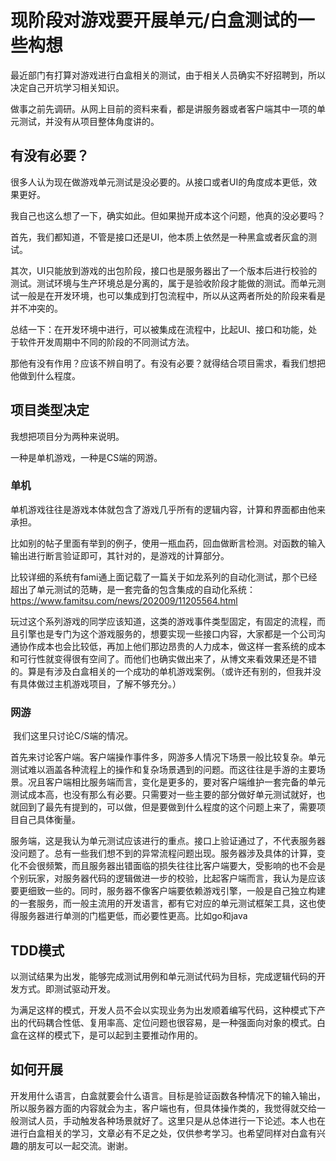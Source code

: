 # 现阶段对游戏要开展单元/白盒测试的一些构想

​	最近部门有打算对游戏进行白盒相关的测试，由于相关人员确实不好招聘到，所以决定自己开坑学习相关知识。

​	做事之前先调研。从网上目前的资料来看，都是讲服务器或者客户端其中一项的单元测试，并没有从项目整体角度讲的。

## 有没有必要？

​	很多人认为现在做游戏单元测试是没必要的。从接口或者UI的角度成本更低，效果更好。

​	我自己也这么想了一下，确实如此。但如果抛开成本这个问题，他真的没必要吗？

​	首先，我们都知道，不管是接口还是UI，他本质上依然是一种黑盒或者灰盒的测试。

​	其次，UI只能放到游戏的出包阶段，接口也是服务器出了一个版本后进行校验的测试。测试环境与生产环境总是分离的，属于是验收阶段才能做的测试。而单元测试一般是在开发环境，也可以集成到打包流程中，所以从这两者所处的阶段来看是并不冲突的。

​	总结一下：在开发环境中进行，可以被集成在流程中，比起UI、接口和功能，处于软件开发周期中不同的阶段的不同测试方法。

​	那他有没有作用？应该不辨自明了。有没有必要？就得结合项目需求，看我们想把他做到什么程度。

## 项目类型决定

我想把项目分为两种来说明。

一种是单机游戏，一种是CS端的网游。

### 单机

​	单机游戏往往是游戏本体就包含了游戏几乎所有的逻辑内容，计算和界面都由他来承担。

​	比如别的帖子里面有举到的例子，使用一瓶血药，回血做断言检测。对函数的输入输出进行断言验证即可，其针对的，是游戏的计算部分。

​	比较详细的系统有fami通上面记载了一篇关于如龙系列的自动化测试，那个已经超出了单元测试的范畴，是一套完备的包含集成的自动化系统： https://www.famitsu.com/news/202009/11205564.html

​	玩过这个系列游戏的同学应该知道，这类的游戏事件类型固定，有固定的流程，而且引擎也是专门为这个游戏服务的，想要实现一些接口内容，大家都是一个公司沟通协作成本也会比较低，再加上他们那边昂贵的人力成本，做这样一套系统的成本和可行性就变得很有空间了。而他们也确实做出来了，从博文来看效果还是不错的。算是有涉及白盒相关的一个成功的单机游戏案例。（或许还有别的，但我并没有具体做过主机游戏项目，了解不够充分。）

### 网游

​	我们这里只讨论C/S端的情况。

​	首先来讨论客户端。客户端操作事件多，网游多人情况下场景一般比较复杂。单元测试难以涵盖各种流程上的操作和复杂场景遇到的问题。而这往往是手游的主要场景。况且客户端相比服务端而言，变化是更多的，要对客户端维护一套完备的单元测试成本高，也没有那么有必要。只需要对一些主要的部分做好单元测试就好，也就回到了最先有提到的，可以做，但是要做到什么程度的这个问题上来了，需要项目自己具体衡量。

​	服务端，这是我认为单元测试应该进行的重点。接口上验证通过了，不代表服务器没问题了。总有一些我们想不到的异常流程问题出现。服务器涉及具体的计算，变化不会很频繁，而且服务器出错面临的损失往往比客户端要大，受影响的也不会是个别玩家，对服务器代码的逻辑做进一步的校验，比起客户端而言，我认为是应该要更细致一些的。同时，服务器不像客户端要依赖游戏引擎，一般是自己独立构建的一套服务，而一般主流用的开发语言，都有它对应的单元测试框架工具，这也使得服务器进行单测的门槛更低，而必要性更高。比如go和java

## TDD模式

​	以测试结果为出发，能够完成测试用例和单元测试代码为目标，完成逻辑代码的开发方式。即测试驱动开发。

​	为满足这样的模式，开发人员不会以实现业务为出发顺着编写代码，这种模式下产出的代码耦合性低、复用率高、定位问题也很容易，是一种强面向对象的模式。白盒在这样的模式下，是可以起到主要推动作用的。

## 如何开展

​	 开发用什么语言，白盒就要会什么语言。目标是验证函数各种情况下的输入输出，所以服务器方面的内容就会为主，客户端也有，但具体操作类的，我觉得就交给一般测试人员，手动触发各种场景就好了。这里只是从总体进行一下论述。本人也在进行白盒相关的学习，文章必有不足之处，仅供参考学习。也希望同样对白盒有兴趣的朋友可以一起交流。谢谢。

